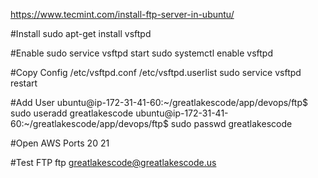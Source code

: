 https://www.tecmint.com/install-ftp-server-in-ubuntu/

#Install
sudo apt-get install vsftpd


#Enable
sudo service vsftpd start
sudo systemctl enable vsftpd

#Copy Config
/etc/vsftpd.conf
/etc/vsftpd.userlist
sudo service vsftpd restart

#Add User
ubuntu@ip-172-31-41-60:~/greatlakescode/app/devops/ftp$ sudo useradd greatlakescode
ubuntu@ip-172-31-41-60:~/greatlakescode/app/devops/ftp$ sudo passwd greatlakescode



#Open AWS Ports
20 21


#Test FTP
ftp greatlakescode@greatlakescode.us


